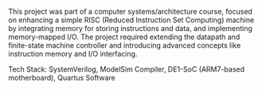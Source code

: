 This project was part of a computer systems/architecture course, focused on enhancing a simple RISC (Reduced Instruction Set Computing) machine by integrating memory for storing instructions and data, and implementing memory-mapped I/O. The project required extending the datapath and finite-state machine controller and introducing advanced concepts like instruction memory and I/O interfacing. 

Tech Stack:
SystemVerilog, ModelSim Compiler, DE1-SoC (ARM7-based motherboard), Quartus Software
